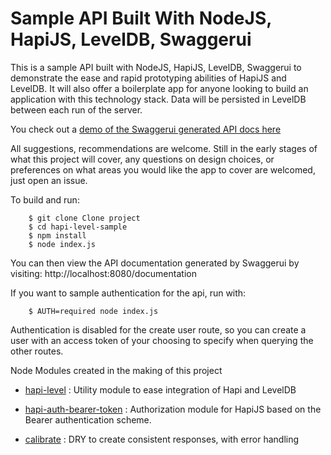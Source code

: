 Sample API Built With NodeJS, HapiJS, LevelDB, Swaggerui
=================

This is a sample API built with NodeJS, HapiJS, LevelDB, Swaggerui to demonstrate the ease and rapid prototyping abilities of HapiJS and LevelDB. It will also offer a boilerplate app for anyone looking to build an application with this technology stack. Data will be persisted in LevelDB between each run of the server.

You check out a [demo of the Swaggerui generated API docs here](http://johnbrett.me:8080/documentation)

All suggestions, recommendations are welcome. Still in the early stages of what this project will cover, any questions on design choices, or preferences on what areas you would like the app to cover are welcomed, just open an issue.

To build and run:

        $ git clone Clone project
        $ cd hapi-level-sample
        $ npm install
        $ node index.js
        
You can then view the API documentation generated by Swaggerui by visiting: http://localhost:8080/documentation

If you want to sample authentication for the api, run with:

        $ AUTH=required node index.js
        
Authentication is disabled for the create user route, so you can create a user with an access token of your choosing to specify when querying the other routes.


Node Modules created in the making of this project

 - [hapi-level](https://github.com/johnbrett/hapi-level) : Utility module to ease integration of Hapi and LevelDB

 - [hapi-auth-bearer-token](https://github.com/johnbrett/hapi-auth-bearer-token) : Authorization module for HapiJS based on the Bearer authentication scheme.

 - [calibrate](https://github.com/johnbrett/calibrate) : DRY to create consistent responses, with error handling

